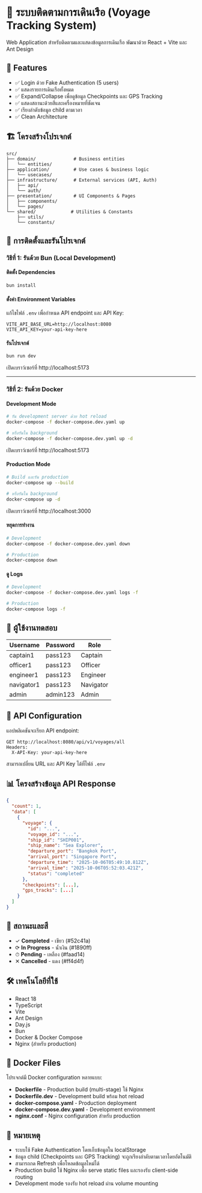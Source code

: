 # 🚢 ระบบติดตามการเดินเรือ (Voyage Tracking System)

Web Application สำหรับติดตามและแสดงข้อมูลการเดินเรือ พัฒนาด้วย React + Vite และ Ant Design

## 🎯 Features

- ✅ Login ด้วย Fake Authentication (5 users)
- ✅ แสดงรายการเดินเรือทั้งหมด
- ✅ Expand/Collapse เพื่อดูข้อมูล Checkpoints และ GPS Tracking
- ✅ แสดงสถานะด้วยสีและเครื่องหมายที่ชัดเจน
- ✅ เรียงลำดับข้อมูล child ตามเวลา
- ✅ Clean Architecture

## 🏗️ โครงสร้างโปรเจกต์

```
src/
├── domain/              # Business entities
│   └── entities/
├── application/         # Use cases & business logic
│   └── usecases/
├── infrastructure/      # External services (API, Auth)
│   ├── api/
│   └── auth/
├── presentation/        # UI Components & Pages
│   ├── components/
│   └── pages/
└── shared/             # Utilities & Constants
    ├── utils/
    └── constants/
```

## 🚀 การติดตั้งและรันโปรเจกต์

### วิธีที่ 1: รันด้วย Bun (Local Development)

#### ติดตั้ง Dependencies

```bash
bun install
```

#### ตั้งค่า Environment Variables

แก้ไขไฟล์ `.env` เพื่อกำหนด API endpoint และ API Key:

```env
VITE_API_BASE_URL=http://localhost:8080
VITE_API_KEY=your-api-key-here
```

#### รันโปรเจกต์

```bash
bun run dev
```

เปิดเบราว์เซอร์ที่ http://localhost:5173

---

### วิธีที่ 2: รันด้วย Docker

#### Development Mode

```bash
# รัน development server ด้วย hot reload
docker-compose -f docker-compose.dev.yaml up

# หรือรันใน background
docker-compose -f docker-compose.dev.yaml up -d
```

เปิดเบราว์เซอร์ที่ http://localhost:5173

#### Production Mode

```bash
# Build และรัน production
docker-compose up --build

# หรือรันใน background
docker-compose up -d
```

เปิดเบราว์เซอร์ที่ http://localhost:3000

#### หยุดการทำงาน

```bash
# Development
docker-compose -f docker-compose.dev.yaml down

# Production
docker-compose down
```

#### ดู Logs

```bash
# Development
docker-compose -f docker-compose.dev.yaml logs -f

# Production
docker-compose logs -f
```

## 👥 ผู้ใช้งานทดสอบ

| Username    | Password  | Role      |
|-------------|-----------|-----------|
| captain1    | pass123   | Captain   |
| officer1    | pass123   | Officer   |
| engineer1   | pass123   | Engineer  |
| navigator1  | pass123   | Navigator |
| admin       | admin123  | Admin     |

## 🔌 API Configuration

แอปพลิเคชันจะเรียก API endpoint:

```
GET http://localhost:8080/api/v1/voyages/all
Headers:
  X-API-Key: your-api-key-here
```

สามารถเปลี่ยน URL และ API Key ได้ที่ไฟล์ `.env`

## 📊 โครงสร้างข้อมูล API Response

```json
{
  "count": 1,
  "data": [
    {
      "voyage": {
        "id": "...",
        "voyage_id": "...",
        "ship_id": "SHIP001",
        "ship_name": "Sea Explorer",
        "departure_port": "Bangkok Port",
        "arrival_port": "Singapore Port",
        "departure_time": "2025-10-06T05:49:10.812Z",
        "arrival_time": "2025-10-06T05:52:03.421Z",
        "status": "completed"
      },
      "checkpoints": [...],
      "gps_tracks": [...]
    }
  ]
}
```

## 🎨 สถานะและสี

- ✓ **Completed** - เขียว (#52c41a)
- ⟳ **In Progress** - น้ำเงิน (#1890ff)
- ⏱ **Pending** - เหลือง (#faad14)
- ✕ **Cancelled** - แดง (#ff4d4f)

## 🛠️ เทคโนโลยีที่ใช้

- React 18
- TypeScript
- Vite
- Ant Design
- Day.js
- Bun
- Docker & Docker Compose
- Nginx (สำหรับ production)

## 🐳 Docker Files

โปรเจกต์มี Docker configuration หลายแบบ:

- **Dockerfile** - Production build (multi-stage) ใช้ Nginx
- **Dockerfile.dev** - Development build พร้อม hot reload
- **docker-compose.yaml** - Production deployment
- **docker-compose.dev.yaml** - Development environment
- **nginx.conf** - Nginx configuration สำหรับ production

## 📝 หมายเหตุ

- ระบบใช้ Fake Authentication โดยเก็บข้อมูลใน localStorage
- ข้อมูล child (Checkpoints และ GPS Tracking) จะถูกเรียงลำดับตามเวลาโดยอัตโนมัติ
- สามารถกด Refresh เพื่อโหลดข้อมูลใหม่ได้
- Production build ใช้ Nginx เพื่อ serve static files และรองรับ client-side routing
- Development mode รองรับ hot reload ผ่าน volume mounting

